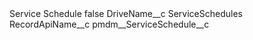 <?xml version="1.0" encoding="UTF-8"?>
<CustomMetadata xmlns="http://soap.sforce.com/2006/04/metadata" xmlns:xsi="http://www.w3.org/2001/XMLSchema-instance" xmlns:xsd="http://www.w3.org/2001/XMLSchema">
    <label>Service Schedule</label>
    <protected>false</protected>
    <values>
        <field>DriveName__c</field>
        <value xsi:type="xsd:string">ServiceSchedules</value>
    </values>
    <values>
        <field>RecordApiName__c</field>
        <value xsi:type="xsd:string">pmdm__ServiceSchedule__c</value>
    </values>
</CustomMetadata>
